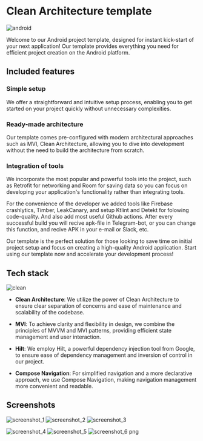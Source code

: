 # Clean Architecture template

![android](https://github.com/forenmis/clean-arch-template/assets/126270280/0846a1b9-9cac-4b34-af2e-ada973a9b701)

Welcome to our Android project template, designed for instant kick-start of your next application!
Our template provides everything you need for efficient project creation on the Android platform.

## Included features

### Simple setup

We offer a straightforward and intuitive setup process, enabling you to get started on your project
quickly without unnecessary complexities.

### Ready-made architecture

Our template comes pre-configured with modern architectural approaches such as MVI, Clean
Architecture, allowing you to dive into development without the need to build the architecture from
scratch.

### Integration of tools

We incorporate the most popular and powerful tools into the project, such as Retrofit for networking
and Room for saving data so you can focus on developing your application's functionality rather than
integrating tools.

For the convenience of the developer we added tools like Firebase crashlytics, Timber, LeakCanary, and 
setup Ktlint and Detekt for folowing code-quality. And also add most useful Github actions. 
After every successful build you will recive apk-file in Telegram-bot, or you can change this function,
and recive APK in your e-mail or Slack, etc.

Our template is the perfect solution for those looking to save time on initial project setup and
focus on creating a high-quality Android application. Start using our template now and accelerate
your development process!

## Tech stack

![clean](https://github.com/forenmis/clean-arch-template/assets/126270280/abb0e0ab-a8d2-4592-ba16-c494a2c822c4)

- **Clean Architecture**: We utilize the power of Clean Architecture to ensure clear separation of
  concerns and ease of maintenance and scalability of the codebase.

- **MVI**: To achieve clarity and flexibility in design, we combine the principles of MVVM and MVI
  patterns, providing efficient state management and user interaction.

- **Hilt**: We employ Hilt, a powerful dependency injection tool from Google, to ensure ease of
  dependency management and inversion of control in our project.

- **Compose Navigation**: For simplified navigation and a more declarative approach, we use Compose
  Navigation, making navigation management more convenient and readable.

## Screenshots

![screenshot_1 ](https://github.com/forenmis/clean-arch-template/assets/126270280/2ca06750-f958-4fba-ada9-1982cabe380e)
![screenshot_2](https://github.com/forenmis/clean-arch-template/assets/126270280/0be1fccc-51ab-44e3-9e57-05ee88b28ac7)
![screenshot_3](https://github.com/forenmis/clean-arch-template/assets/126270280/5b7b6153-07ce-450e-ae43-95898ba8d6ef)

![screenshot_4](https://github.com/forenmis/clean-arch-template/assets/126270280/2f771c75-a9a1-4cfc-b3d3-a7b1bc3d2245)
![screenshot_5](https://github.com/forenmis/clean-arch-template/assets/126270280/4d6fa196-7f42-45d9-bcad-d1bff35b120d)
![screenshot_6 png](https://github.com/forenmis/clean-arch-template/assets/126270280/e4f76c3d-54dc-47c9-add0-86e42a753106)

